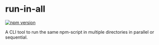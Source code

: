 # run-in-all

[![npm version](https://badge.fury.io/js/run-in-all.svg)](https://badge.fury.io/js/run-in-all)

A CLI tool to run the same npm-script in multiple directories in parallel or sequential.
